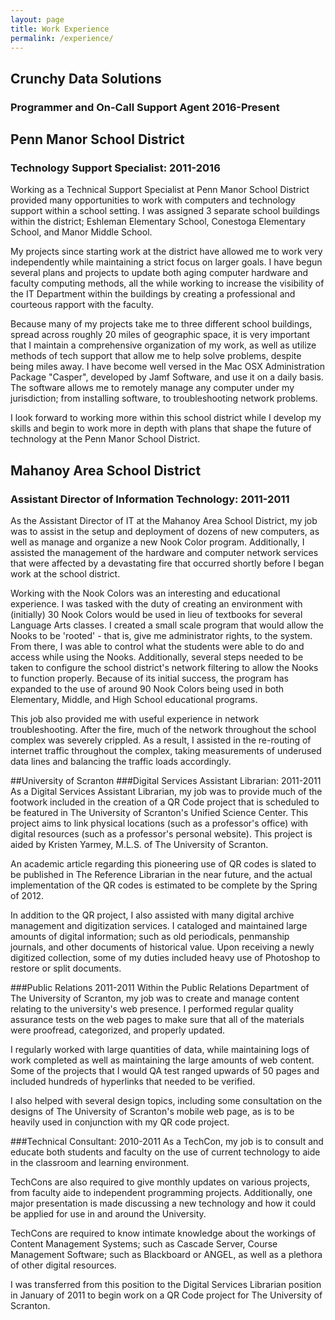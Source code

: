```yaml
---
layout: page
title: Work Experience
permalink: /experience/
---
```


## Crunchy Data Solutions
### Programmer and On-Call Support Agent 2016-Present


## Penn Manor School District
### Technology Support Specialist: 2011-2016

Working as a Technical Support Specialist at Penn Manor School District provided many opportunities to work with computers and technology support within a school setting. I was assigned 3 separate school buildings within the district; Eshleman Elementary School, Conestoga Elementary School, and Manor Middle School. 

My projects since starting work at the district have allowed me to work very independently while maintaining a strict focus on larger goals. I have begun several plans and projects to update both aging computer hardware and faculty computing methods, all the while working to increase the visibility of the IT Department within the buildings by creating a professional and courteous rapport with the faculty. 

Because many of my projects take me to three different school buildings, spread across roughly 20 miles of geographic space, it is very important that I maintain a comprehensive organization of my work, as well as utilize methods of tech support that allow me to help solve problems, despite being miles away. I have become well versed in the Mac OSX Administration Package "Casper", developed by Jamf Software, and use it on a daily basis. The software allows me to remotely manage any computer under my jurisdiction; from installing software, to troubleshooting network problems. 

I look forward to working more within this school district while I develop my skills and begin to work more in depth with plans that shape the future of technology at the Penn Manor School District.

## Mahanoy Area School District
### Assistant Director of Information Technology: 2011-2011

As the Assistant Director of IT at the Mahanoy Area School District, my job was to assist in the setup and deployment of dozens of new computers, as well as manage and organize a new Nook Color program. Additionally, I assisted the management of the hardware and computer network services that were affected by a devastating fire that occurred shortly before I began work at the school district. 

Working with the Nook Colors was an interesting and educational experience. I was tasked with the duty of creating an environment with (initially) 30 Nook Colors would be used in lieu of textbooks for several Language Arts classes. I created a small scale program that would allow the Nooks to be 'rooted' - that is, give me administrator rights, to the system. From there, I was able to control what the students were able to do and access while using the Nooks. Additionally, several steps needed to be taken to configure the school district's network filtering to allow the Nooks to function properly. 
Because of its initial success, the program has expanded to the use of around 90 Nook Colors being used in both Elementary, Middle, and High School educational programs. 

This job also provided me with useful experience in network troubleshooting. After the fire, much of the network throughout the school complex was severely crippled. As a result, I assisted in the re-routing of internet traffic throughout the complex, taking measurements of underused data lines and balancing the traffic loads accordingly. 

##University of Scranton 
###Digital Services Assistant Librarian: 2011-2011
As a Digital Services Assistant Librarian, my job was to provide much of the footwork included in the creation of a QR Code project that is scheduled to be featured in The University of Scranton's Unified Science Center. This project aims to link physical locations (such as a professor's office) with digital resources (such as a professor's personal website). This project is aided by Kristen Yarmey, M.L.S. of The University of Scranton. 

An academic article regarding this pioneering use of QR codes is slated to be published in The Reference Librarian in the near future, and the actual implementation of the QR codes is estimated to be complete by the Spring of 2012.

In addition to the QR project, I also assisted with many digital archive management and digitization services. I cataloged and maintained large amounts of digital information; such as old periodicals, penmanship journals, and other documents of historical value. Upon receiving a newly digitized collection, some of my duties included heavy use of Photoshop to restore or split documents. 

###Public Relations 2011-2011
Within the Public Relations Department of The University of Scranton, my job was to create and manage content relating to the university's web presence. I performed regular quality assurance tests on the web pages to make sure that all of the materials were proofread, categorized, and properly updated. 

I regularly worked with large quantities of data, while maintaining logs of work completed as well as maintaining the large amounts of web content. Some of the projects that I would QA test ranged upwards of 50 pages and included hundreds of hyperlinks that needed to be verified. 

I also helped with several design topics, including some consultation on the designs of The University of Scranton's mobile web page, as is to be heavily used in conjunction with my QR code project. 

###Technical Consultant: 2010-2011
As a TechCon, my job is to consult and educate both students and faculty on the use of current technology to aide in the classroom and learning environment. 

TechCons are also required to give monthly updates on various projects, from faculty aide to independent programming projects. Additionally, one major presentation is made discussing a new technology and how it could be applied for use in and around the University. 

TechCons are required to know intimate knowledge about the workings of Content Management Systems; such as Cascade Server, Course Management Software; such as Blackboard or ANGEL, as well as a plethora of other digital resources.

I was transferred from this position to the Digital Services Librarian position in January of 2011 to begin work on a QR Code project for The University of Scranton.

